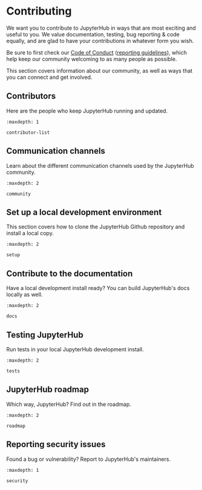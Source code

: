 # Contributing

We want you to contribute to JupyterHub in ways that are most exciting
and useful to you. We value documentation, testing, bug reporting & code equally,
and are glad to have your contributions in whatever form you wish. 

Be sure to first check our [Code of Conduct](https://github.com/jupyter/governance/blob/HEAD/conduct/code_of_conduct.md)
([reporting guidelines](https://github.com/jupyter/governance/blob/HEAD/conduct/reporting_online.md)), which help keep our community welcoming to as many people as possible.

This section covers information about our community, as well as ways that you can connect and get involved.

## Contributors
Here are the people who keep JupyterHub running and updated. 

```{toctree}
:maxdepth: 1

contributor-list
```

## Communication channels
Learn about the different communication channels used by the JupyterHub community. 

```{toctree}
:maxdepth: 2

community
```

## Set up a local development environment
This section covers how to clone the JupyterHub Github repository and install a local copy.

```{toctree}
:maxdepth: 2

setup
```

## Contribute to the documentation
Have a local development install ready? You can build JupyterHub's docs locally as well. 

```{toctree}
:maxdepth: 2

docs
```

## Testing JupyterHub
Run tests in your local JupyterHub development install.

```{toctree}
:maxdepth: 2

tests
```

## JupyterHub roadmap
Which way, JupyterHub? Find out in the roadmap. 

```{toctree}
:maxdepth: 2

roadmap
```

## Reporting security issues
Found a bug or vulnerability? Report to JupyterHub's maintainers. 

```{toctree}
:maxdepth: 1

security
```